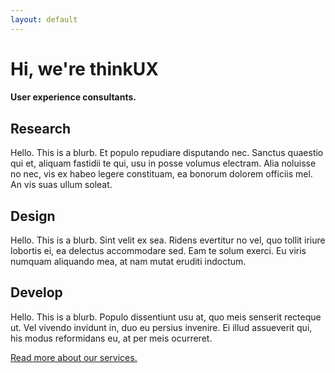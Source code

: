 ```yaml
---
layout: default
---
```

<div class="jumbotron">
  <h1 class="text-center">Hi, we're thinkUX</h1>
  <h4 class="text-center">User experience consultants.</h4>
</div>
<div class="container">
  <div class="row">
    <div class="col-xs-12 col-lg-4">
      <h2 class="text-center">Research</h2>
      <p>
        Hello. This is a blurb. Et populo repudiare disputando nec. Sanctus quaestio qui et, aliquam fastidii te qui, usu in posse 
        volumus electram. Alia noluisse no nec, vis ex habeo legere constituam, ea bonorum dolorem officiis mel. An vis suas ullum soleat.
      </p>
    </div>
    <div class="col-xs-12 col-lg-4">
      <h2 class="text-center">Design</h2>
      <p>
        Hello. This is a blurb. Sint velit ex sea. Ridens evertitur no vel, quo tollit iriure lobortis ei, ea delectus accommodare sed. 
        Eam te solum exerci. Eu viris numquam aliquando mea, at nam mutat eruditi indoctum.
      </p>
    </div>
    <div class="col-xs-12 col-lg-4">
      <h2 class="text-center">Develop</h2>
      <p>
        Hello. This is a blurb. Populo dissentiunt usu at, quo meis senserit recteque ut. Vel vivendo invidunt in, duo eu persius 
        invenire. Ei illud assueverit qui, his modus reformidans eu, at per meis ocurreret.
      </p>
    </div>
  </div>
  <div class="row">
    <div class="col-xs-12">
      <p class="text-center"><a href="{{ site.baseurl }}/services">Read more about our services.</a></p>
    </div>
  </div>
</div>
